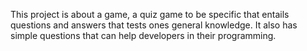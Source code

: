 This project is about a game, a quiz game to be specific that entails questions and answers that tests ones general knowledge.
It also has simple questions that can help developers in their programming.
